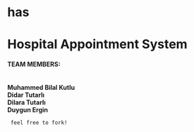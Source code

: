 # has
<h1> Hospital Appointment System </h1>

<h4> TEAM MEMBERS: </h4> <br> 
<strong> Muhammed Bilal Kutlu <br>
Didar Tutarlı <br>
Dilara Tutarlı <br>
Duygun Ergin
</strong>

<code> feel free to fork! </code>


